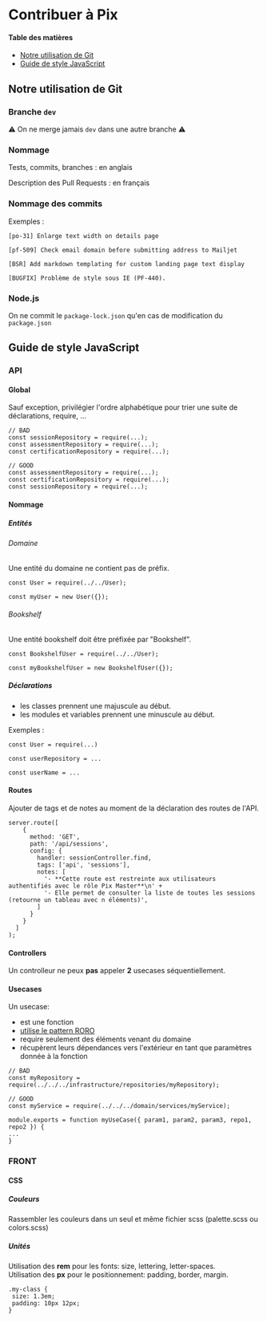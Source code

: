 # Contribuer à Pix

#### Table des matières

- [Notre utilisation de Git](#notre-utilisation-de-git)
- [Guide de style JavaScript](#guide-de-style-javascript)


## Notre utilisation de Git

### Branche `dev`

⚠️ On ne merge jamais `dev` dans une autre branche ⚠️

### Nommage

Tests, commits, branches : en anglais

Description des Pull Requests : en français

### Nommage des commits

Exemples :

```
[po-31] Enlarge text width on details page

[pf-509] Check email domain before submitting address to Mailjet

[BSR] Add markdown templating for custom landing page text display

[BUGFIX] Problème de style sous IE (PF-440).
```

### Node.js

On ne commit le `package-lock.json` qu'en cas de modification du `package.json`

## Guide de style JavaScript

### API

#### Global
Sauf exception, privilégier l'ordre alphabétique pour trier une suite de déclarations, require, ...
```
// BAD
const sessionRepository = require(...);
const assessmentRepository = require(...);
const certificationRepository = require(...);

// GOOD
const assessmentRepository = require(...);
const certificationRepository = require(...);
const sessionRepository = require(...);
```


#### Nommage

##### Entités

###### Domaine
Une entité du domaine ne contient pas de préfix.
```
const User = require(../../User);

const myUser = new User({});
```

###### Bookshelf
Une entité bookshelf doit être préfixée par "Bookshelf".
```
const BookshelfUser = require(../../User);

const myBookshelfUser = new BookshelfUser({});
```

##### Déclarations
 - les classes prennent une majuscule au début.
 - les modules et variables prennent une minuscule au début.

Exemples :

```
const User = require(...)

const userRepository = ...

const userName = ...
```

#### Routes

Ajouter de tags et de notes au moment de la déclaration des routes de l'API.

```
server.route([
    {
      method: 'GET',
      path: '/api/sessions',
      config: {
        handler: sessionController.find,
        tags: ['api', 'sessions'],
        notes: [
          '- **Cette route est restreinte aux utilisateurs authentifiés avec le rôle Pix Master**\n' +
          '- Elle permet de consulter la liste de toutes les sessions (retourne un tableau avec n éléments)',
        ]
      }
    }
  ]
);
```

#### Controllers

Un controlleur ne peux __pas__ appeler __2__ usecases séquentiellement.

#### Usecases
Un usecase:
 - est une fonction
 - [utilise le pattern RORO](https://medium.freecodecamp.org/elegant-patterns-in-modern-javascript-roro-be01e7669cbd)
 - require seulement des éléments venant du domaine
 - récupèrent leurs dépendances vers l'extérieur en tant que paramètres donnée à la fonction

```
// BAD
const myRepository = require(../../../infrastructure/repositories/myRepository);

// GOOD
const myService = require(../../../domain/services/myService);

module.exports = function myUseCase({ param1, param2, param3, repo1, repo2 }) {
...
}
```

### FRONT

#### CSS

##### Couleurs

Rassembler les couleurs dans un seul et même fichier scss (palette.scss ou colors.scss)

##### Unités

Utilisation des __rem__ pour les fonts: size, lettering, letter-spaces.  
Utilisation des __px__ pour le positionnement: padding, border, margin.

```
.my-class {
 size: 1.3em;
 padding: 10px 12px;
}
```
